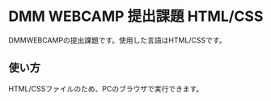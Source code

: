 # DMM WEBCAMP 提出課題 HTML/CSS
DMMWEBCAMPの提出課題です。使用した言語はHTML/CSSです。
## 使い方
HTML/CSSファイルのため、PCのブラウザで実行できます。
